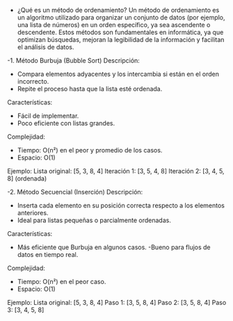 - ¿Qué es un método de ordenamiento?
Un método de ordenamiento es un algoritmo utilizado para organizar un conjunto de datos (por ejemplo, una lista de números) en un orden específico, ya sea ascendente o descendente. Estos métodos son fundamentales en informática, ya que optimizan búsquedas, mejoran la legibilidad de la información y facilitan el análisis de datos.

-1. Método Burbuja (Bubble Sort)
Descripción:
- Compara elementos adyacentes y los intercambia si están en el orden incorrecto.
- Repite el proceso hasta que la lista esté ordenada.

Características:
- Fácil de implementar.
- Poco eficiente con listas grandes.

Complejidad:
- Tiempo: O(n²) en el peor y promedio de los casos.
- Espacio: O(1)

Ejemplo:
Lista original: [5, 3, 8, 4]
Iteración 1: [3, 5, 4, 8]
Iteración 2: [3, 4, 5, 8] (ordenada)

-2. Método Secuencial (Inserción)
Descripción:
- Inserta cada elemento en su posición correcta respecto a los elementos anteriores.
- Ideal para listas pequeñas o parcialmente ordenadas.

Características:
- Más eficiente que Burbuja en algunos casos.
-Bueno para flujos de datos en tiempo real.

Complejidad:
- Tiempo: O(n²) en el peor caso.
- Espacio: O(1)

Ejemplo:
Lista original: [5, 3, 8, 4]
Paso 1: [3, 5, 8, 4]
Paso 2: [3, 5, 8, 4]
Paso 3: [3, 4, 5, 8]
